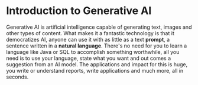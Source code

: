 # Introduction to Generative AI


Generative AI is artificial intelligence capable of generating text, images and other types of content. What makes it a fantastic technology is that it democratizes AI, anyone can use it with as little as a text **prompt**, a sentence written in a **natural language**. There's no need for you to learn a language like Java or SQL to accomplish something worthwhile, all you need is to use your language, state what you want and out comes a suggestion from an AI model. The applications and impact for this is huge, you write or understand reports, write applications and much more, all in seconds. 


